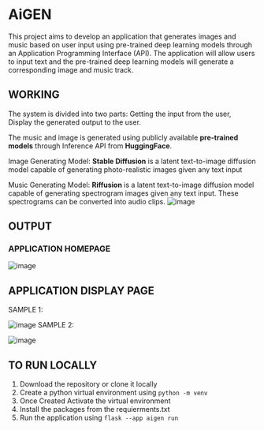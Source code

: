 # AiGEN
 This project aims to develop an application that generates images and music based on user input using pre-trained deep learning models through an Application Programming Interface (API). The application will allow users to input text and the pre-trained deep learning models will generate a corresponding image and music track. 

## WORKING
The system is divided into two parts: Getting the input from the user, Display the generated output to the user. 

The music and image is generated using publicly available __pre-trained models__ through Inference API from __HuggingFace__.

Image Generating Model: __Stable Diffusion__ is a latent text-to-image diffusion model capable of generating photo-realistic images given any text input

Music Generating Model: __Riffusion__ is a latent text-to-image diffusion model capable of generating spectrogram images given any text input. These spectrograms can be converted into audio clips.
![image](https://github.com/Gowtham58/AiGEN/assets/75661938/bcf53544-9c7a-4abf-b61c-ace96fe70709)

## OUTPUT
### APPLICATION HOMEPAGE
![image](https://github.com/Gowtham58/AiGEN/assets/75661938/4c18cb4c-b84b-4d9f-9b0d-d619ff8a8cc7)
## APPLICATION DISPLAY PAGE
SAMPLE 1:

![image](https://github.com/Gowtham58/AiGEN/assets/75661938/72cf1d9e-5b8c-4b28-a504-340264af8aae)
SAMPLE 2:

![image](https://github.com/Gowtham58/AiGEN/assets/75661938/1b1c5a23-b1ae-484a-b1d2-888f37c9a868)


## TO RUN LOCALLY
1. Download the repository or clone it locally
2. Create a python virtual environment using ```python -m venv```
3. Once Created Activate the virtual environment
4. Install the packages from the requierments.txt
5. Run the application using ```flask --app aigen run```

